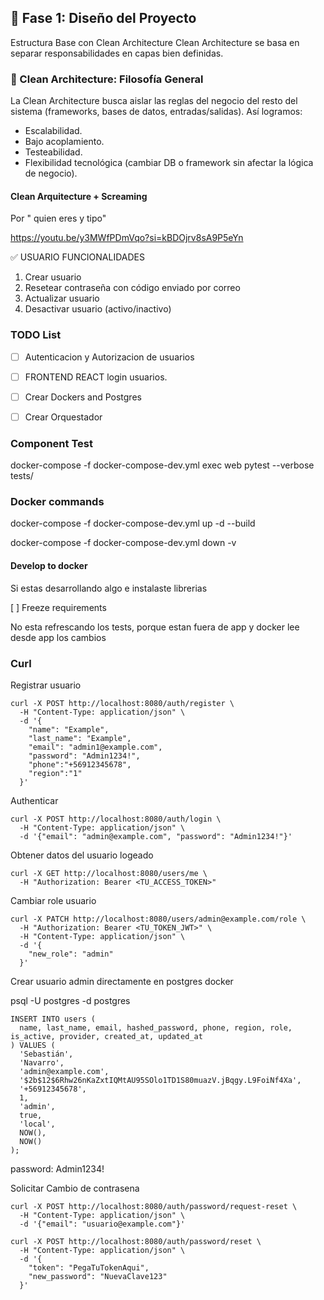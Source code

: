 
## 🚀 Fase 1: Diseño del Proyecto

Estructura Base con Clean Architecture
Clean Architecture se basa en separar responsabilidades en capas bien definidas. 

### 🧠 Clean Architecture: Filosofía General
La Clean Architecture busca aislar las reglas del negocio del resto del sistema (frameworks, bases de datos, entradas/salidas). Así logramos:

* Escalabilidad.
* Bajo acoplamiento.
* Testeabilidad.
* Flexibilidad tecnológica (cambiar DB o framework sin afectar la lógica de negocio).

#### Clean Arquitecture + Screaming

Por " quien eres y tipo"

https://youtu.be/y3MWfPDmVqo?si=kBDOjrv8sA9P5eYn

✅ USUARIO FUNCIONALIDADES
1. Crear usuario
2. Resetear contraseña con código enviado por correo
3. Actualizar usuario
4. Desactivar usuario (activo/inactivo)


### TODO List

- [ ] Autenticacion y Autorizacion de usuarios
- [ ] FRONTEND REACT login usuarios.
- [ ] Crear Dockers and Postgres
- [ ] Crear Orquestador


### Component Test

docker-compose -f docker-compose-dev.yml exec web pytest --verbose tests/

### Docker commands

docker-compose -f docker-compose-dev.yml up -d --build

docker-compose -f docker-compose-dev.yml down -v


#### Develop to docker
Si estas desarrollando algo e instalaste librerias

[ ]  Freeze requirements

No esta refrescando los tests, porque estan fuera de app y docker lee desde app los cambios



### Curl

Registrar usuario
```
curl -X POST http://localhost:8080/auth/register \
  -H "Content-Type: application/json" \
  -d '{
    "name": "Example",
    "last_name": "Example",
    "email": "admin1@example.com",
    "password": "Admin1234!",
    "phone":"+56912345678",
    "region":"1"
  }'
``` 

Authenticar
```
curl -X POST http://localhost:8080/auth/login \
  -H "Content-Type: application/json" \
  -d '{"email": "admin@example.com", "password": "Admin1234!"}'
```

Obtener datos del usuario logeado
```
curl -X GET http://localhost:8080/users/me \
  -H "Authorization: Bearer <TU_ACCESS_TOKEN>"
```

Cambiar role usuario
```
curl -X PATCH http://localhost:8080/users/admin@example.com/role \
  -H "Authorization: Bearer <TU_TOKEN_JWT>" \
  -H "Content-Type: application/json" \
  -d '{
    "new_role": "admin"
  }'
```


Crear usuario admin directamente en postgres docker

psql -U postgres -d postgres 

```
INSERT INTO users (
  name, last_name, email, hashed_password, phone, region, role, is_active, provider, created_at, updated_at
) VALUES (
  'Sebastián', 
  'Navarro', 
  'admin@example.com', 
  '$2b$12$6Rhw26nKaZxtIQMtAU95SOlo1TD1S80muazV.jBqgy.L9FoiNf4Xa', 
  '+56912345678', 
  1, 
  'admin',
  true, 
  'local', 
  NOW(), 
  NOW()
);
```

password: Admin1234!


Solicitar Cambio de contrasena

```
curl -X POST http://localhost:8080/auth/password/request-reset \
  -H "Content-Type: application/json" \
  -d '{"email": "usuario@example.com"}'
```

```
curl -X POST http://localhost:8080/auth/password/reset \
  -H "Content-Type: application/json" \
  -d '{
    "token": "PegaTuTokenAqui",
    "new_password": "NuevaClave123"
  }'
```